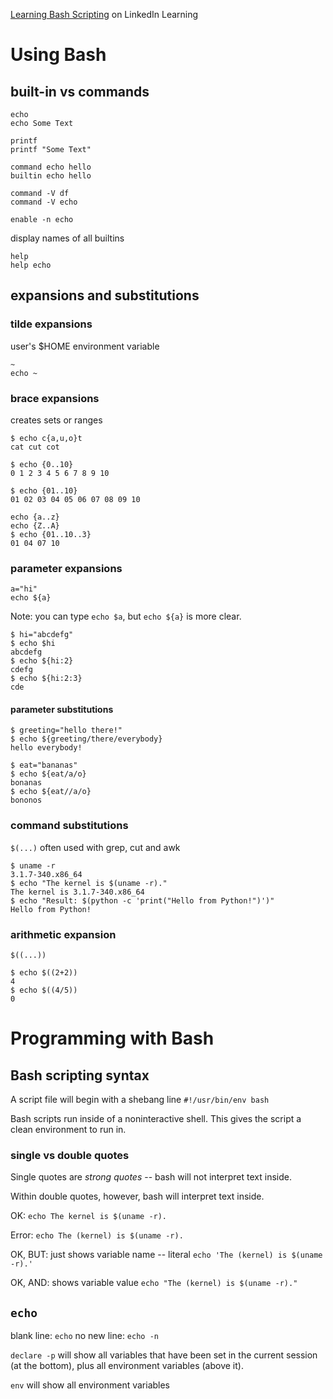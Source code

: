[Learning Bash Scripting](https://www.linkedin.com/learning/learning-bash-scripting-2/learning-bash-scripting?u=73275530)
on LinkedIn Learning

# Using Bash

## built-in vs commands

```
echo
echo Some Text

printf
printf "Some Text"

command echo hello
builtin echo hello

command -V df
command -V echo

enable -n echo
```

display names of all builtins
```
help
help echo
```

## expansions and substitutions

### tilde expansions
user's $HOME environment variable
```
~
echo ~
```

### brace expansions
creates sets or ranges

```
$ echo c{a,u,o}t
cat cut cot

$ echo {0..10}
0 1 2 3 4 5 6 7 8 9 10

$ echo {01..10}
01 02 03 04 05 06 07 08 09 10

echo {a..z}
echo {Z..A}
$ echo {01..10..3}
01 04 07 10
```

### parameter expansions

```
a="hi"
echo ${a}
```

Note: you can type `echo $a`, but `echo ${a}` is more clear.

```
$ hi="abcdefg"
$ echo $hi
abcdefg
$ echo ${hi:2}
cdefg
$ echo ${hi:2:3}
cde
```

#### parameter substitutions
```
$ greeting="hello there!"
$ echo ${greeting/there/everybody}
hello everybody!

$ eat="bananas"
$ echo ${eat/a/o}
bonanas
$ echo ${eat//a/o}
bononos
```

### command substitutions
`$(...)`
often used with grep, cut and awk

```
$ uname -r
3.1.7-340.x86_64
$ echo "The kernel is $(uname -r)."
The kernel is 3.1.7-340.x86_64
$ echo "Result: $(python -c 'print("Hello from Python!")')"
Hello from Python!
```

### arithmetic expansion
`$((...))`

```
$ echo $((2+2))
4
$ echo $((4/5))
0
```

# Programming with Bash
## Bash scripting syntax

A script file will begin with a shebang line
`#!/usr/bin/env bash`

Bash scripts run inside of a noninteractive shell.
This gives the script a clean environment to run in.

### single vs double quotes
Single quotes are *strong quotes* -- bash will not interpret text inside.

Within double quotes, however, bash will interpret text inside.

OK:
`echo The kernel is $(uname -r).`

Error:
`echo The (kernel) is $(uname -r).`

OK, BUT: just shows variable name -- literal
`echo 'The (kernel) is $(uname -r).'`

OK, AND: shows variable value
`echo "The (kernel) is $(uname -r)."`

## `echo`
blank line: `echo`
no new line: `echo -n`

`declare -p` will show all variables that have been set in the current session (at the bottom), plus all environment variables (above it).

`env` will show all environment variables

